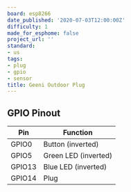 ```yaml
---
board: esp8266
date_published: '2020-07-03T12:00:00Z'
difficulty: 1
made_for_esphome: false
project_url: ''
standard:
- us
tags:
- plug
- gpio
- sensor
title: Geeni Outdoor Plug
---
```


## GPIO Pinout

| Pin    | Function             |
| ------ | -------------------- |
| GPIO0  | Button (inverted)    |
| GPIO5  | Green LED (inverted) |
| GPIO13 | Blue LED (inverted)  |
| GPIO14 | Plug                 |